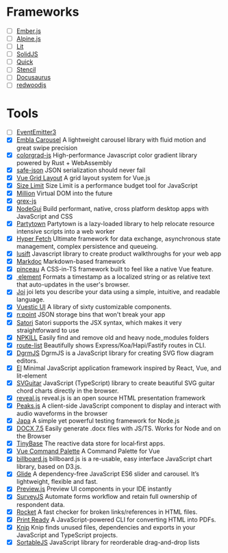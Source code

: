 # Frameworks

- [ ] [Ember.js](https://emberjs.com)
- [ ] [Alpine.js](https://alpinejs.dev)
- [ ] [Lit](https://lit.dev)
- [ ] [SolidJS](https://www.solidjs.com)
- [ ] [Quick](https://qwik.builder.io)
- [ ] [Stencil](https://stenciljs.com)
- [ ] [Docusaurus](https://docusaurus.io)
- [ ] [redwoodjs](https://redwoodjs.com)

# Tools

- [ ] [EventEmitter3](https://github.com/primus/eventemitter3)
- [x] [Embla Carousel](https://www.embla-carousel.com) A lightweight carousel library with fluid motion and great swipe precision
- [x] [colorgrad-js](https://github.com/mazznoer/colorgrad-js) High-performance Javascript color gradient library powered by Rust + WebAssembly
- [x] [safe-json](https://github.com/ehmicky/safe-json-value) JSON serialization should never fail
- [x] [Vue Grid Layout](https://jbaysolutions.github.io/vue-grid-layout/) A grid layout system for Vue.js
- [x] [Size Limit](https://github.com/ai/size-limit) Size Limit is a performance budget tool for JavaScript
- [x] [Million](https://millionjs.org) Virtual DOM into the future
- [x] [grex-js](https://pemistahl.github.io/grex-js/)
- [x] [NodeGui](https://docs.nodegui.org) Build performant, native, cross platform desktop apps with JavaScript and CSS
- [x] [Partytown](https://partytown.builder.io) Partytown is a lazy-loaded library to help relocate resource intensive scripts into a web worker
- [x] [Hyper Fetch](https://hyperfetch.bettertyped.com) Ultimate framework for data exchange, asynchronous state management, complex persistence and queueing.
- [x] [lusift](https://lusift.vercel.app) Javascript library to create product walkthroughs for your web app
- [x] [Markdoc](https://markdoc.dev) Markdown-based framework
- [x] [pinceau](https://github.com/Tahul/pinceau) A CSS-in-TS framework built to feel like a native Vue feature.
- [x] [<relative-time> element](https://github.com/github/relative-time-element) Formats a timestamp as a localized string or as relative text that auto-updates in the user's browser.
- [x] [Joi](https://joi.dev/api/?v=17.7.0#introduction) joi lets you describe your data using a simple, intuitive, and readable language.
- [x] [Vuestic UI](https://github.com/epicmaxco/vuestic-ui) A library of sixty customizable components.
- [x] [n:point](https://www.npoint.io) JSON storage bins that won't break your app
- [x] [Satori](https://github.com/vercel/satori) Satori supports the JSX syntax, which makes it very straightforward to use
- [x] [NPKILL](https://github.com/voidcosmos/npkill) Easily find and remove old and heavy node_modules folders
- [x] [route-list](https://github.com/VladimirMikulic/route-list)  Beautifully shows Express/Koa/Hapi/Fastify routes in CLI.
- [x] [DgrmJS](https://github.com/AlexeyBoiko/DgrmJS) DgrmJS is a JavaScript library for creating SVG flow diagram editors.
- [x] [El](https://github.com/frameable/el) Minimal JavaScript application framework inspired by React, Vue, and lit-element
- [x] [SVGuitar](https://github.com/omnibrain/svguitar) JavaScript (TypeScript) library to create beautiful SVG guitar chord charts directly in the browser.
- [x] [reveal.js](https://github.com/hakimel/reveal.js) reveal.js is an open source HTML presentation framework
- [x] [Peaks.js](https://github.com/bbc/peaks.js) A client-side JavaScript component to display and interact with audio waveforms in the browser
- [x] [Japa](https://japa.dev/docs) A simple yet powerful testing framework for Node.js
- [x] [DOCX 7.5](https://docx.js.org/#/) Easily generate .docx files with JS/TS. Works for Node and on the Browser
- [x] [TinyBase](https://tinybase.org) The reactive data store for local‑first apps.
- [x] [Vue Command Palette](https://vue-command-palette.vercel.app) A Command Palette for Vue
- [x] [billboard.js](https://github.com/naver/billboard.js) billboard.js is a re-usable, easy interface JavaScript chart library, based on D3.js.
- [x] [Glide](https://glidejs.com) A dependency-free JavaScript ES6 slider and carousel. It’s lightweight, flexible and fast.
- [x] [Preview.js](https://previewjs.com) Preview UI components in your IDE instantly
- [x] [SurveyJS](https://surveyjs.io) Automate forms workflow and retain full ownership of respondent data.
- [x] [Rocket](https://rocket.modern-web.dev/tools/check-html-links/overview/) A fast checker for broken links/references in HTML files.
- [x] [Print Ready](https://github.com/humanwhocodes/print-ready) A JavaScript-powered CLI for converting HTML into PDFs.
- [x] [Knip](https://github.com/webpro/knip) Knip finds unused files, dependencies and exports in your JavaScript and TypeScript projects.
- [x] [SortableJS](http://sortablejs.github.io/Sortable/) JavaScript library for reorderable drag-and-drop lists

